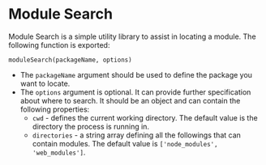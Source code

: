 # Module Search

Module Search is a simple utility library to assist in locating a module. The following function is exported:

`moduleSearch(packageName, options)`

- The `packageName` argument should be used to define the package you want to locate.
- The `options` argument is optional. It can provide further specification about where to search. It should be an object and can contain the following properties:
    + `cwd` - defines the current working directory. The default value is the directory the process is running in.
    + `directories` - a string array defining all the followings that can contain modules. The default value is `['node_modules', 'web_modules']`.
